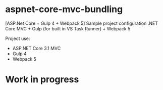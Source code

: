# aspnet-core-mvc-bundling
[ASP.Net Core + Gulp 4 + Webpack 5] Sample project configuration .NET Core MVC + Gulp (for built in VS Task Runner) + Webpack 5

Project use:
- ASP.NET Core 3.1 MVC
- Gulp 4
- Webpack 5

# Work in progress